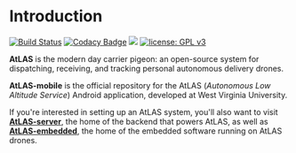 # Introduction

[![Build Status](https://travis-ci.org/nathantspencer/AtLAS-mobile.svg?branch=master)](https://travis-ci.org/nathantspencer/AtLAS-mobile)
[![Codacy Badge](https://api.codacy.com/project/badge/Grade/06bf8204bca44970bf80a79d443a4b6c)](https://www.codacy.com/app/nathantspencer/AtLAS-mobile?utm_source=github.com&amp;utm_medium=referral&amp;utm_content=nathantspencer/AtLAS-mobile&amp;utm_campaign=Badge_Grade)
![](https://reposs.herokuapp.com/?path=nathantspencer/AtLAS-mobile&color=blue)
[![license: GPL v3](https://img.shields.io/badge/license-GPL%20v3-blue.svg)](https://www.gnu.org/licenses/gpl-3.0)

**AtLAS** is the modern day carrier pigeon: an open-source system for dispatching, receiving, and tracking personal autonomous delivery drones.

**AtLAS-mobile** is the official repository for the AtLAS (*Autonomous Low Altitude Service*) Android application, developed at West Virginia University.

If you're interested in setting up an AtLAS system, you'll also want to visit [**AtLAS-server**](https://github.com/owiegand/AtLAS-server), the home of the backend that powers AtLAS, as well as [**AtLAS-embedded**](https://github.com/ItsTimmy/AtLAS-embedded), the home of the embedded software running on AtLAS drones.
